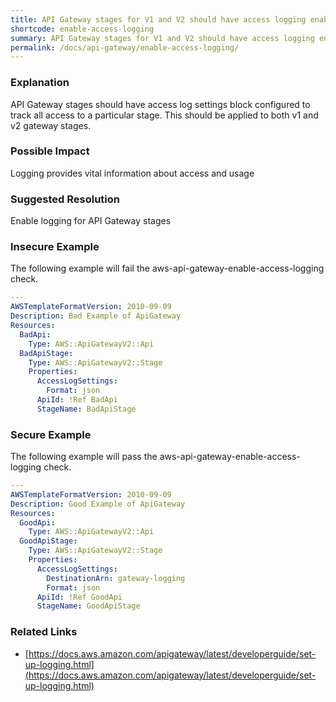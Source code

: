 ```yaml
---
title: API Gateway stages for V1 and V2 should have access logging enabled
shortcode: enable-access-logging
summary: API Gateway stages for V1 and V2 should have access logging enabled 
permalink: /docs/api-gateway/enable-access-logging/
---
```


### Explanation

API Gateway stages should have access log settings block configured to track all access to a particular stage. This should be applied to both v1 and v2 gateway stages.

### Possible Impact
Logging provides vital information about access and usage

### Suggested Resolution
Enable logging for API Gateway stages


### Insecure Example

The following example will fail the aws-api-gateway-enable-access-logging check.

```yaml
---
AWSTemplateFormatVersion: 2010-09-09
Description: Bad Example of ApiGateway
Resources:
  BadApi:
    Type: AWS::ApiGatewayV2::Api
  BadApiStage:
    Type: AWS::ApiGatewayV2::Stage
    Properties:
      AccessLogSettings:
        Format: json
      ApiId: !Ref BadApi
      StageName: BadApiStage

```



### Secure Example

The following example will pass the aws-api-gateway-enable-access-logging check.

```yaml
---
AWSTemplateFormatVersion: 2010-09-09
Description: Good Example of ApiGateway
Resources:
  GoodApi:
    Type: AWS::ApiGatewayV2::Api
  GoodApiStage:
    Type: AWS::ApiGatewayV2::Stage
    Properties:
      AccessLogSettings:
        DestinationArn: gateway-logging
        Format: json
      ApiId: !Ref GoodApi
      StageName: GoodApiStage

```




### Related Links


- [https://docs.aws.amazon.com/apigateway/latest/developerguide/set-up-logging.html](https://docs.aws.amazon.com/apigateway/latest/developerguide/set-up-logging.html)


